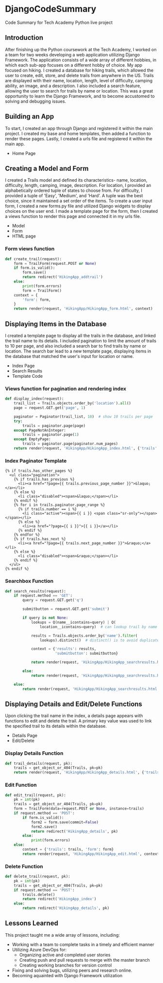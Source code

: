 # DjangoCodeSummary
Code Summary for Tech Academy Python live project

## Introduction
After finishing up the Python coursework at the Tech Academy, I worked on a team for two weeks developing a web application utilizing Django Framework. The application consists of a wide array of different hobbies, in which each sub-app focuses on a different hobby of choice. 
My app focused on hiking. I created a database for hiking trails, which allowed the user to create, edit, store, and delete trails from anywhere in the US. Trails are displayed with their name, location, length, level of difficulty, camping ability, an image, and a description. I also included a search feature, allowing the user to search for trails by name or location. 
This was a great opportunity to learn the Django Framework, and to become accustomed to solving and debugging issues. 

## Building an App
To start, I created an app through Django and registered it within the main project. I created my base and home templates, then added a function to render these pages. Lastly, I created a urls file and registered it within the main app. 
* Home Page


## Creating a Model and Form
I created a Trails model and defined its characteristics- name, location, difficulty, length, camping, image, description. For location, I provided an alphabetically ordered tuple of states to choose from. For difficulty, I provided a tuple of 'Easy', 'Medium', and 'Hard'. A tuple was the best choice, since it maintained a set order of the items.
To create a user input form, I created a new forms.py file and utilized Django widgets to display choices on the user end. I made a template page for the form, then I created a views function to render this page and connected it in my urls file.

* Model
* Form
* HTML page

### Form views function
```python
def create_trail(request):
    form = TrailForm(request.POST or None)
    if form.is_valid():
        form.save()
        return redirect('HikingApp_addtrail')
    else:
        print(form.errors)
        form = TrailForm()
    context = {
        'form': form,
    }
    return render(request, 'HikingApp/HikingApp_form.html', context)
```

## Displaying Items in the Database
I created a template page to display all the trails in the database, and linked the trail name to its details. I included pagination to limit the amount of trails to 10 per page, and also included a search bar to find trails by name or location. The search bar lead to a new template page, displaying items in the database that matched the user's input for location or name. 
* Index Page
* Search Results
* Template Code

### Views function for pagination and rendering index
```python
def display_index(request):
    trail_list = Trails.objects.order_by('location').all()
    page = request.GET.get('page', 1)

    paginator = Paginator(trail_list, 10)  # show 10 trails per page
    try:
        trails = paginator.page(page)
    except PageNotAnInteger:
        trails = paginator.page(1)
    except EmptyPage:
        trails = paginator.page(paginator.num_pages)
    return render(request, 'HikingApp/HikingApp_index.html', {'trails': trails})
```

### Index Paginator Template
```
{% if trails.has_other_pages %}
  <ul class="pagination">
    {% if trails.has_previous %}
      <li><a href="?page={{ trails.previous_page_number }}">&laquo;</a></li>
    {% else %}
      <li class="disabled"><span>&laquo;</span></li>
    {% endif %}
    {% for i in trails.paginator.page_range %}
      {% if trails.number == i %}
        <li class="active"><span>{{ i }} <span class="sr-only"></span></span></li>
      {% else %}
        <li><a href="?page={{ i }}">{{ i }}</a></li>
      {% endif %}
    {% endfor %}
    {% if trails.has_next %}
      <li><a href="?page={{ trails.next_page_number }}">&raquo;</a></li>
    {% else %}
      <li class="disabled"><span>&raquo;</span></li>
    {% endif %}
  </ul>
{% endif %}
```

### Searchbox Function
```python
def search_results(request):
    if request.method == 'GET':
        query = request.GET.get('q')

        submitbutton = request.GET.get('submit')

        if query is not None:
            lookups = Q(name__icontains=query) | Q(
                location__icontains=query)  # can lookup trail by name or location only

            results = Trails.objects.order_by('name').filter(
                lookups).distinct()  # distinct() is to avoid duplicate results

            context = {'results': results,
                       'submitbutton': submitbutton}

            return render(request, 'HikingApp/HikingApp_searchresults.html', context)

        else:
            return render(request, 'HikingApp/HikingApp_searchresults.html')

    else:
        return render(request, 'HikingApp/HikingApp_searchresults.html')
```

## Displaying Details and Edit/Delete Functions
Upon clicking the trail name in the index, a details page appears with functions to edit and delete the trail. A primary key value was used to link the specified trail to its details within the database. 
* Details Page
* Edit/Delete
### Display Details Function
```python
def trail_details(request, pk):
    trails = get_object_or_404(Trails, pk=pk)
    return render(request, 'HikingApp/HikingApp_details.html', {'trails': trails})
```
### Edit Function
```python
def edit_trail(request, pk):
    pk = int(pk)
    trails = get_object_or_404(Trails, pk=pk)
    form = TrailForm(data=request.POST or None, instance=trails)
    if request.method == 'POST':
        if form.is_valid():
            form2 = form.save(commit=False)
            form2.save()
            return redirect('HikingApp_details', pk)
        else:
            print(form.errors)
    else:
        context = {'trails': trails, 'form': form}
        return render(request, 'HikingApp/HikingApp_edit.html', context)
```

### Delete Function
```python
def delete_trail(request, pk):
    pk = int(pk)
    trails = get_object_or_404(Trails, pk=pk)
    if request.method == 'POST':
        trails.delete()
        return redirect('HikingApp_index')
    else:
        return redirect('HikingApp_details', pk)
```

## Lessons Learned
This project taught me a wide array of lessons, including:
* Working with a team to complete tasks in a timely and efficient manner
* Utilizing Azure DevOps for:
    * Organizing active and completed user stories
    * Creating push and pull requests to merge with the master branch
    * Creating working branches for version control
* Fixing and solving bugs, utilizing peers and research online.
* Becoming aquainted with Django Framework utilization
